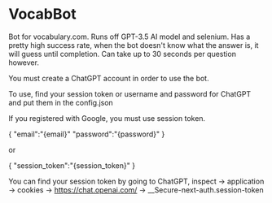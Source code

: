 # VocabBot

Bot for vocabulary.com. Runs off GPT-3.5 AI model and selenium. Has a pretty high success rate, when the bot doesn't know what the answer is, it will guess until completion. Can take up to 30 seconds per question however.

You must create a ChatGPT account in order to use the bot.

To use, find your session token or username and password for ChatGPT and put them in the config.json

If you registered with Google, you must use session token.

{
"email":"{email}"
"password":"{password}"
}

or

{
"session_token":"{session_token}"
}

You can find your session token by going to ChatGPT, inspect -> application -> cookies -> https://chat.openai.com/ -> __Secure-next-auth.session-token
